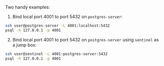 <!--
.. title: Creating SSH Tunnels
.. slug: ssh-tunnel
.. date: 2020-05-27 00:00:00
.. tags: terminal
.. category: 
.. link: 
.. description: 
.. type: text
-->

Two handy examples:

1) Bind local port 4001 to port 5432 on `postgres-server`:

```bash
ssh user@postgres-server -L 4001:localhost:5432
psql -h 127.0.0.1 -p 4001
```

2) Bind local port 4001 to port 5432 on `postgres-server` using `sentinel` as a jump box:

```bash
ssh user@sentinel -L 4001:postgres-server:5432
psql -h 127.0.0.1 -p 4001
```
